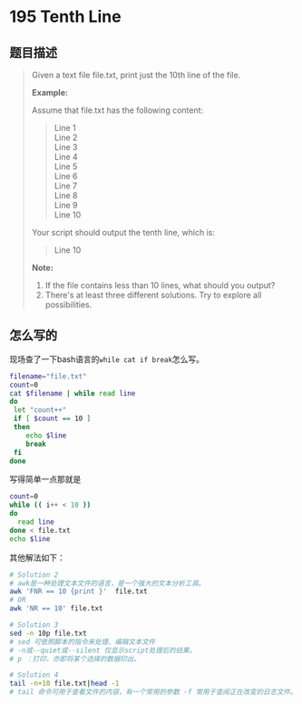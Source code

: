 # 195 Tenth Line

## 题目描述

>Given a text file file.txt, print just the 10th line of the file.
>
>**Example:**
>
>Assume that file.txt has the following content:
>>
>>Line 1  
>>Line 2  
>>Line 3  
>>Line 4  
>>Line 5  
>>Line 6  
>>Line 7  
>>Line 8  
>>Line 9  
>>Line 10  
>
>Your script should output the tenth line, which is:
>
>>Line 10
>
>**Note:**
>
>1. If the file contains less than 10 lines, what should you output?
>2. There's at least three different solutions. Try to explore all possibilities.

## 怎么写的

现场查了一下bash语言的`while cat if break`怎么写。

```bash
filename="file.txt"
count=0
cat $filename | while read line
do
 let "count++"
 if [ $count == 10 ]
 then
    echo $line
    break
 fi
done
```

写得简单一点那就是

```bash
count=0
while (( i++ < 10 ))
do
  read line
done < file.txt
echo $line
```

其他解法如下：

```bash
# Solution 2
# awk是一种处理文本文件的语言，是一个强大的文本分析工具。
awk 'FNR == 10 {print }'  file.txt
# OR
awk 'NR == 10' file.txt

# Solution 3
sed -n 10p file.txt
# sed 可依照脚本的指令来处理、编辑文本文件
# -n或--quiet或--silent 仅显示script处理后的结果。
# p ：打印，亦即将某个选择的数据印出。

# Solution 4
tail -n+10 file.txt|head -1
# tail 命令可用于查看文件的内容，有一个常用的参数 -f 常用于查阅正在改变的日志文件。

```

